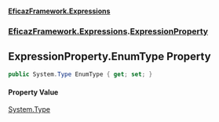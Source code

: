 #### [EficazFramework.Expressions](EficazFrameworkExpressions.md 'EficazFramework Expressions')
### [EficazFramework.Expressions](EficazFrameworkExpressions.md#EficazFramework.Expressions 'EficazFramework.Expressions').[ExpressionProperty](EficazFramework.Expressions/ExpressionProperty.md 'EficazFramework.Expressions.ExpressionProperty')

## ExpressionProperty.EnumType Property

```csharp
public System.Type EnumType { get; set; }
```

#### Property Value
[System.Type](https://docs.microsoft.com/en-us/dotnet/api/System.Type 'System.Type')